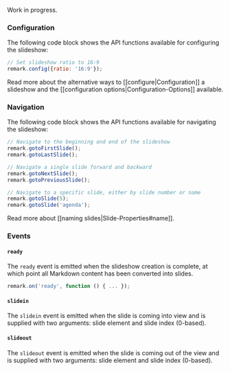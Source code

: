 Work in progress.

### Configuration

The following code block shows the API functions available for configuring the slideshow:

```javascript
// Set slideshow ratio to 16:9
remark.config({ratio: '16:9'});
```

Read more about the alternative ways to [[configure|Configuration]] a slideshow and the [[configuration options|Configuration-Options]] available.

### Navigation

The following code block shows the API functions available for navigating the slideshow:

```javascript
// Navigate to the beginning and end of the slideshow
remark.gotoFirstSlide();
remark.gotoLastSlide();

// Navigate a single slide forward and backward
remark.gotoNextSlide();
remark.gotoPreviousSlide();

// Navigate to a specific slide, either by slide number or name
remark.gotoSlide(5);
remark.gotoSlide('agenda');
```

Read more about [[naming slides|Slide-Properties#name]].

### Events

#### `ready`

The `ready` event is emitted when the slideshow creation is complete, at which point all Markdown content has been converted into slides.

```javascript
remark.on('ready', function () { ... });
```

#### `slidein`

The `slidein` event is emitted when the slide is coming into view and is supplied with two arguments: slide element and slide index (0-based).

#### `slideout`

The `slideout` event is emitted when the slide is coming out of the view and is supplied with two arguments: slide element and slide index (0-based).